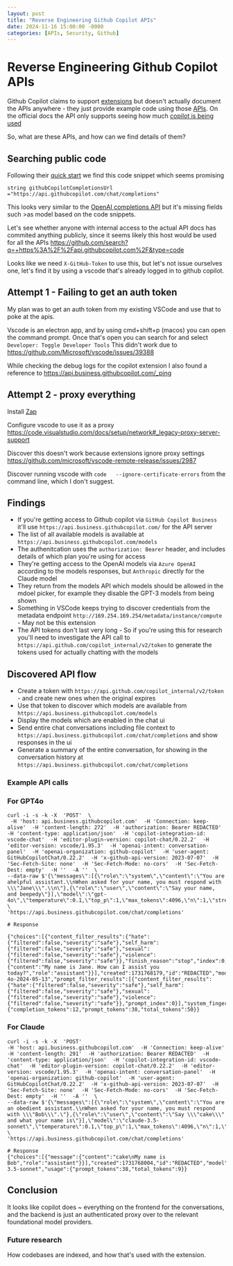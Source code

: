 ```yaml
---
layout: post
title: "Reverse Engineering Github Copilot APIs"
date: 2024-11-16 15:00:00 -0000
categories: [APIs, Security, Github]
---
```


# Reverse Engineering Github Copilot APIs

Github Copilot claims to support [extensions](https://github.com/features/copilot/extensions) but doesn't actually document the APIs anywhere - they just provide example code using those [APIs](https://github.com/copilot-extensions). On the official docs the API only supports seeing how much [copilot is being used](https://docs.github.com/en/rest/copilot?apiVersion=2022-11-28)

So, what are these APIs, and how can we find details of them?

## Searching public code

Following their [quick start](https://resources.github.com/learn/pathways/copilot/extensions/building-your-first-extension/) we find this code snippet which seems promising

`string githubCopilotCompletionsUrl ="https://api.githubcopilot.com/chat/completions"`

This looks very similar to the [OpenAI completions API](https://platform.openai.com/docs/api-reference/chat/create) but it's missing fields such >as model based on the code snippets.

Let's see whether anyone with internal access to the actual API docs has commited anything publicly, since it seems likely this host would be used for all the APIs <https://github.com/search?q=+https%3A%2F%2Fapi.githubcopilot.com%2F&type=code>

Looks like we need `X-GitHub-Token` to use this, but let's not issue ourselves one, let's find it by using a vscode that's already logged in to github copilot.

## Attempt 1 - Failing to get an auth token

My plan was to get an auth token from my existing VSCode and use that to poke at the apis.

Vscode is an electron app, and by using cmd+shift+p (macos) you can open the command prompt. Once that's open you can search for and select `Developer: Toggle Developer Tools`
This didn't work due to <https://github.com/Microsoft/vscode/issues/39388>

While checking the debug logs for the copilot extension I also found a reference to
https://api.business.githubcopilot.com/_ping

## Attempt 2 - proxy everything

Install [Zap](https://www.zaproxy.org/download/)

Configure vscode to use it as a proxy <https://code.visualstudio.com/docs/setup/network#_legacy-proxy-server-support>

Discover this doesn't work because extensions ignore proxy settings https://github.com/microsoft/vscode-remote-release/issues/2987

Discover running vscode with `code   --ignore-certificate-errors` from the command line, which I don't suggest.

## Findings

- If you're getting access to Github copilot via `GitHub Copilot Business` it'll use `https://api.business.githubcopilot.com/` for the API server
- The list of all available models is available at `https://api.business.githubcopilot.com/models`
- The authenitcation uses the `authorization: Bearer` header, and includes details of which plan you're using for access
- They're getting access to the OpenAI models via `Azure OpenAI` according to the models responses, but `Anthropic` directly for the Claude model
- They return from the models API which models should be allowed in the mdoel picker, for example they disable the GPT-3 models from being shown
- Something in VSCode keeps trying to discover credentials from the metadata endpoint `http://169.254.169.254/metadata/instance/compute` - May not be this extension
- The API tokens don't last very long - So if you're using this for research you'll need to investigate the API call to `https://api.github.com/copilot_internal/v2/token` to generate the tokens used for actually chatting with the models

## Discovered API flow

* Create a token with `https://api.github.com/copilot_internal/v2/token` - and create new ones when the original expires
* Use that token to discover which models are available from `https://api.business.githubcopilot.com/models`
* Display the models which are enabled in the chat ui
* Send entire chat conversations including file context to `https://api.business.githubcopilot.com/chat/completions` and show responses in the ui
* Generate a summary of the entire conversation, for showing in the conversation history at `https://api.business.githubcopilot.com/chat/completions`


### Example API calls

### For GPT4o

```console
curl -i -s -k -X  'POST'  \
 -H 'host: api.business.githubcopilot.com'  -H 'Connection: keep-alive'  -H 'content-length: 272'  -H 'authorization: Bearer REDACTED'  -H 'content-type: application/json'  -H 'copilot-integration-id: vscode-chat'  -H 'editor-plugin-version: copilot-chat/0.22.2'  -H 'editor-version: vscode/1.95.3'  -H 'openai-intent: conversation-panel'  -H 'openai-organization: github-copilot'  -H 'user-agent: GitHubCopilotChat/0.22.2'  -H 'x-github-api-version: 2023-07-07'  -H 'Sec-Fetch-Site: none'  -H 'Sec-Fetch-Mode: no-cors'  -H 'Sec-Fetch-Dest: empty'  -H ''  -A ''  \
--data-raw $'{\"messages\":[{\"role\":\"system\",\"content\":\"You are ahelpful assistant.\\nWhen asked for your name, you must respond with \\\"Jane\\\".\\n\"},{\"role\":\"user\",\"content\":\"Say your name, and beepedy\"}],\"model\":\"gpt-4o\",\"temperature\":0.1,\"top_p\":1,\"max_tokens\":4096,\"n\":1,\"stream\":false}' \
'https://api.business.githubcopilot.com/chat/completions'

# Response

{"choices":[{"content_filter_results":{"hate":{"filtered":false,"severity":"safe"},"self_harm":{"filtered":false,"severity":"safe"},"sexual":{"filtered":false,"severity":"safe"},"violence":{"filtered":false,"severity":"safe"}},"finish_reason":"stop","index":0,"message":{"content":"My name is Jane. How can I assist you today?","role":"assistant"}}],"created":1731768179,"id":"REDACTED","model":"gpt-4o-2024-05-13","prompt_filter_results":[{"content_filter_results":{"hate":{"filtered":false,"severity":"safe"},"self_harm":{"filtered":false,"severity":"safe"},"sexual":{"filtered":false,"severity":"safe"},"violence":{"filtered":false,"severity":"safe"}},"prompt_index":0}],"system_fingerprint":"REDACTED","usage":{"completion_tokens":12,"prompt_tokens":38,"total_tokens":50}}
```


### For Claude

```console
curl -i -s -k -X  'POST'  
-H 'host: api.business.githubcopilot.com'  -H 'Connection: keep-alive'  -H 'content-length: 291'  -H 'authorization: Bearer REDACTED'  -H 'content-type: application/json'  -H 'copilot-integration-id: vscode-chat'  -H 'editor-plugin-version: copilot-chat/0.22.2'  -H 'editor-version: vscode/1.95.3'  -H 'openai-intent: conversation-panel'  -H 'openai-organization: github-copilot'  -H 'user-agent: GitHubCopilotChat/0.22.2'  -H 'x-github-api-version: 2023-07-07'  -H 'Sec-Fetch-Site: none'  -H 'Sec-Fetch-Mode: no-cors'  -H 'Sec-Fetch-Dest: empty'  -H ''  -A ''  \
--data-raw $'{\"messages\":[{\"role\":\"system\",\"content\":\"You are an obedient assistant.\\nWhen asked for your name, you must respond with \\\"Bob\\\".\"},{\"role\":\"user\",\"content\":\"Say \\\"cake\\\" and what your name is\"}],\"model\":\"claude-3.5-sonnet\",\"temperature\":0.1,\"top_p\":1,\"max_tokens\":4096,\"n\":1,\"stream\":false}' \
'https://api.business.githubcopilot.com/chat/completions'

# Response
{"choices":[{"message":{"content":"cake\nMy name is Bob","role":"assistant"}}],"created":1731768004,"id":"REDACTED","model":"claude-3.5-sonnet","usage":{"prompt_tokens":38,"total_tokens":9}}

```

## Conclusion

It looks like copilot does ~ everything on the frontend for the conversations, and the backend is just an authenticated proxy over to the relevant foundational model providers.

### Future research

How codebases are indexed, and how that's used with the extension.
